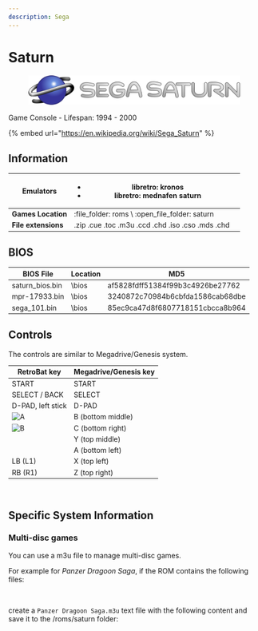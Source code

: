 ```yaml
---
description: Sega
---
```


# Saturn

<figure><img src="https://raw.githubusercontent.com/fabricecaruso/es-theme-carbon/master/art/logos/saturn.svg" alt=""><figcaption></figcaption></figure>

Game Console - Lifespan: 1994 - 2000

{% embed url="https://en.wikipedia.org/wiki/Sega_Saturn" %}

## Information

| **Emulators**       | <ul><li>libretro: kronos</li><li>libretro: mednafen saturn</li></ul> |   |
| ------------------- | -------------------------------------------------------------------- | - |
| **Games Location**  | :file\_folder: roms \ :open\_file\_folder: saturn                    |   |
| **File extensions** | .zip .cue .toc .m3u .ccd .chd .iso .cso .mds .chd                    |   |

## BIOS

| BIOS File        | Location | MD5                              |
| ---------------- | -------- | -------------------------------- |
| saturn\_bios.bin | \bios    | af5828fdff51384f99b3c4926be27762 |
| mpr-17933.bin    | \bios    | 3240872c70984b6cbfda1586cab68dbe |
| sega\_101.bin    | \bios    | 85ec9ca47d8f6807718151cbcca8b964 |

## Controls

The controls are similar to Megadrive/Genesis system.

| RetroBat key                                                                              | Megadrive/Genesis key |
| ----------------------------------------------------------------------------------------- | --------------------- |
| START                                                                                     | START                 |
| SELECT / BACK                                                                             | SELECT                |
| D-PAD, left stick                                                                         | D-PAD                 |
| ![A](<../../../../.gitbook/assets/image (1) (2) (1).png>)                                 | B (bottom middle)     |
| ![B](<../../../../.gitbook/assets/image (4) (1).png>)                                     | C (bottom right)      |
| <img src="../../../../.gitbook/assets/image (3) (1) (2).png" alt="" data-size="original"> | Y (top middle)        |
| <img src="../../../../.gitbook/assets/image (2) (1) (1).png" alt="" data-size="line">     | A (bottom left)       |
| LB (L1)                                                                                   | X (top left)          |
| RB (R1)                                                                                   | Z (top right)         |

<figure><img src="https://i.imgur.com/rJXxjO2.png" alt=""><figcaption></figcaption></figure>

## Specific System Information

### Multi-disc games

You can use a m3u file to manage multi-disc games.

For example for _Panzer Dragoon Saga_, if the ROM contains the following files:&#x20;

<figure><img src="https://i.imgur.com/o3QZPs0.png" alt=""><figcaption></figcaption></figure>

create a `Panzer Dragoon Saga.m3u` text file with the following content and save it to the /roms/saturn folder:

<figure><img src="https://i.imgur.com/gy9LuLH.png" alt=""><figcaption></figcaption></figure>
